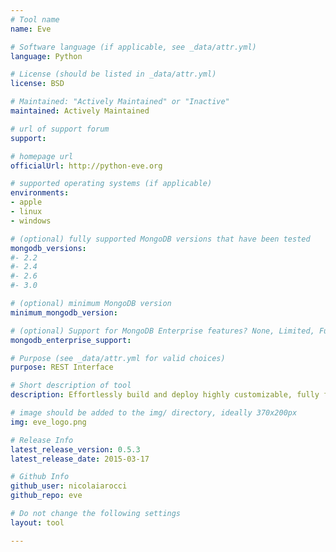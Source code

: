 ```yaml
---
# Tool name
name: Eve

# Software language (if applicable, see _data/attr.yml)
language: Python

# License (should be listed in _data/attr.yml)
license: BSD

# Maintained: "Actively Maintained" or "Inactive"
maintained: Actively Maintained

# url of support forum
support: 

# homepage url
officialUrl: http://python-eve.org

# supported operating systems (if applicable)
environments:
- apple
- linux
- windows

# (optional) fully supported MongoDB versions that have been tested
mongodb_versions:
#- 2.2
#- 2.4
#- 2.6
#- 3.0

# (optional) minimum MongoDB version
minimum_mongodb_version:

# (optional) Support for MongoDB Enterprise features? None, Limited, Full
mongodb_enterprise_support: 

# Purpose (see _data/attr.yml for valid choices)
purpose: REST Interface

# Short description of tool
description: Effortlessly build and deploy highly customizable, fully featured RESTful Web Services.

# image should be added to the img/ directory, ideally 370x200px
img: eve_logo.png

# Release Info
latest_release_version: 0.5.3
latest_release_date: 2015-03-17

# Github Info
github_user: nicolaiarocci
github_repo: eve

# Do not change the following settings
layout: tool

---
```

